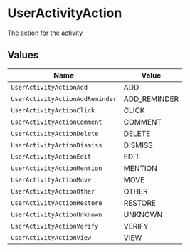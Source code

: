 # UserActivityAction

The action for the activity


## Values

| Name                            | Value                           |
| ------------------------------- | ------------------------------- |
| `UserActivityActionAdd`         | ADD                             |
| `UserActivityActionAddReminder` | ADD_REMINDER                    |
| `UserActivityActionClick`       | CLICK                           |
| `UserActivityActionComment`     | COMMENT                         |
| `UserActivityActionDelete`      | DELETE                          |
| `UserActivityActionDismiss`     | DISMISS                         |
| `UserActivityActionEdit`        | EDIT                            |
| `UserActivityActionMention`     | MENTION                         |
| `UserActivityActionMove`        | MOVE                            |
| `UserActivityActionOther`       | OTHER                           |
| `UserActivityActionRestore`     | RESTORE                         |
| `UserActivityActionUnknown`     | UNKNOWN                         |
| `UserActivityActionVerify`      | VERIFY                          |
| `UserActivityActionView`        | VIEW                            |